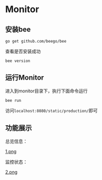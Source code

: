 # Monitor

## 安装bee

```shell
go get github.com/beego/bee
```

查看是否安装成功

```shell
bee version
```

## 运行Monitor

进入到monitor目录下，执行下面命令运行

```shell
bee run
```

访问`localhost:8080/static/production/`即可

## 功能展示

总览信息：

[1.png](images/1.png)

监控状态：

[2.png](images/2.png)